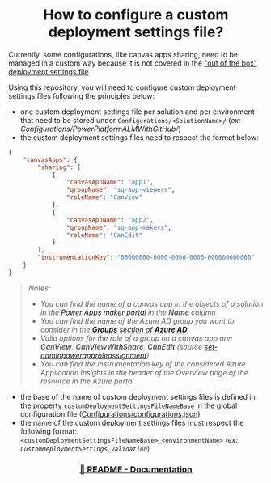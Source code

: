 <p align="center">
    <h1 align="center">
        How to configure a custom deployment settings file?
    </h1>
</p>

Currently, some configurations, like canvas apps sharing, need to be managed in a custom way because it is not covered in the ["out of the box" deployment settings file](https://docs.microsoft.com/en-us/power-platform/alm/conn-ref-env-variables-build-tools).

Using this repository, you will need to configure custom deployment settings files following the principles below:

- one custom deployment settings file per solution and per environment that need to be stored under `Configurations/<SolutionName>/` (*ex: Configurations/PowerPlatformALMWithGitHub/*)
- the custom deployment settings files need to respect the format below:

```json
{
    "canvasApps": {
        "sharing": [
            {
                "canvasAppName": "app1",
                "groupName": "sg-app-viewers",
                "roleName": "CanView"
            },
            {
                "canvasAppName": "app2",
                "groupName": "sg-app-makers",
                "roleName": "CanEdit"
            }
        ],
        "instrumentationKey": "00000000-0000-0000-0000-000000000000"
    }
}
```

> *Notes:*
> - *You can find the name of a canvas app in the objects of a solution in the [Power Apps maker portal](https://make.powerapps.com/) in the **Name** column*
> - *You can find the name of the Azure AD group you want to consider in the [**Groups** section of **Azure AD**](https://portal.azure.com/#blade/Microsoft_AAD_IAM/GroupsManagementMenuBlade/AllGroups)*
> - *Valid options for the role of a group on a canvas app are: **CanView**, **CanViewWithShare**, **CanEdit** (source [set-adminpowerapproleassignment](https://docs.microsoft.com/en-us/powershell/module/microsoft.powerapps.administration.powershell/set-adminpowerapproleassignment))*
> - *You can find the instrumentation key of the considered Azure Application Insights in the header of the Overview page of the resource in the Azure portal*

- the base of the name of custom deployment settings files is defined in the property `customDeploymentSettingsFileNameBase` in the global configuration file ([Configurations/configurations.json](../Configurations/configurations.json))
- the name of the custom deployment settings files must respect the following format: `<customDeploymentSettingsFileNameBase>_<environmentName>` (*ex: `CustomDeploymentSettings_validation`*)

<h3 align="center">
  <a href="../README.md#-documentation">🏡 README - Documentation</a>
</h3>